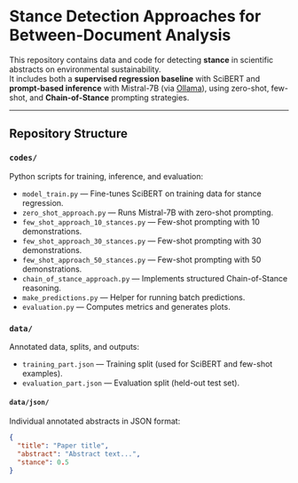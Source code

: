 # Stance Detection Approaches for Between-Document Analysis

This repository contains data and code for detecting **stance** in scientific abstracts on environmental sustainability.  
It includes both a **supervised regression baseline** with SciBERT and **prompt-based inference** with Mistral-7B (via [Ollama](https://ollama.ai)), using zero-shot, few-shot, and **Chain-of-Stance** prompting strategies.

---

## Repository Structure

### `codes/`
Python scripts for training, inference, and evaluation:

- `model_train.py` — Fine-tunes SciBERT on training data for stance regression.  
- `zero_shot_approach.py` — Runs Mistral-7B with zero-shot prompting.  
- `few_shot_approach_10_stances.py` — Few-shot prompting with 10 demonstrations.  
- `few_shot_approach_30_stances.py` — Few-shot prompting with 30 demonstrations.  
- `few_shot_approach_50_stances.py` — Few-shot prompting with 50 demonstrations.  
- `chain_of_stance_approach.py` — Implements structured Chain-of-Stance reasoning.  
- `make_predictions.py` — Helper for running batch predictions.  
- `evaluation.py` — Computes metrics and generates plots.  

### `data/`
Annotated data, splits, and outputs:

- `training_part.json` — Training split (used for SciBERT and few-shot examples).  
- `evaluation_part.json` — Evaluation split (held-out test set).  

#### `data/json/`
Individual annotated abstracts in JSON format:
```json
{
  "title": "Paper title",
  "abstract": "Abstract text...",
  "stance": 0.5
}

